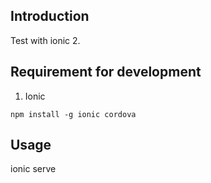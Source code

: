 ## Introduction
Test with ionic 2.

## Requirement for development
1. Ionic
```
npm install -g ionic cordova
```

## Usage
ionic serve
